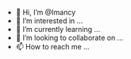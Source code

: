 - 👋 Hi, I’m @Imancy
- 👀 I’m interested in ...
- 🌱 I’m currently learning ...
- 💞️ I’m looking to collaborate on ...
- 📫 How to reach me ...

<!---
Imancy/Imancy is a ✨ special ✨ repository because its `README.md` (this file) appears on your GitHub profile.
You can click the Preview link to take a look at your changes.
--->
